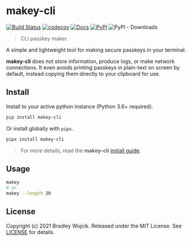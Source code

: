 # makey-cli

[![Build Status](https://api.travis-ci.com/boldandbrad/makey-cli.svg?branch=main)](https://travis-ci.com/github/boldandbrad/makey-cli)
[![codecov](https://codecov.io/gh/boldandbrad/makey-cli/branch/main/graph/badge.svg)](https://codecov.io/gh/boldandbrad/makey-cli)
[![Docs](https://img.shields.io/website?down_message=down&label=docs&up_message=online&url=https%3A%2F%2Fboldandbrad.github.io%2Fmakey-cli%2F)](https://boldandbrad.github.io/makey-cli/)
[![PyPI](https://img.shields.io/pypi/v/makey-cli)](https://pypi.org/project/makey-cli/)
![PyPI - Downloads](https://img.shields.io/pypi/dm/makey-cli)

> CLI passkey maker.

A simple and lightweight tool for making secure passkeys in your terminal.

**makey-cli** does not store information, produce logs, or make network
connections. It even avoids printing passkeys in plain-text on screen by
default, instead copying them directly to your clipboard for use.

## Install

Install to your active python instance (Python 3.6+ required).

```zsh
pip install makey-cli
```

Or install globally with `pipx`.

```zsh
pipx install makey-cli
```

> For more details, read the **makey-cli** [install guide](https://boldandbrad.github.io/makey-cli/).

## Usage

```zsh
makey
# or
makey --length 20
```

## License

Copyright (c) 2021 Bradley Wojcik. Released under the MIT License. See
[LICENSE](LICENSE) for details.
